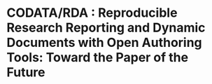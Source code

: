 CODATA/RDA : Reproducible Research Reporting and Dynamic Documents with Open Authoring Tools: Toward the Paper of the Future
=======


                   

